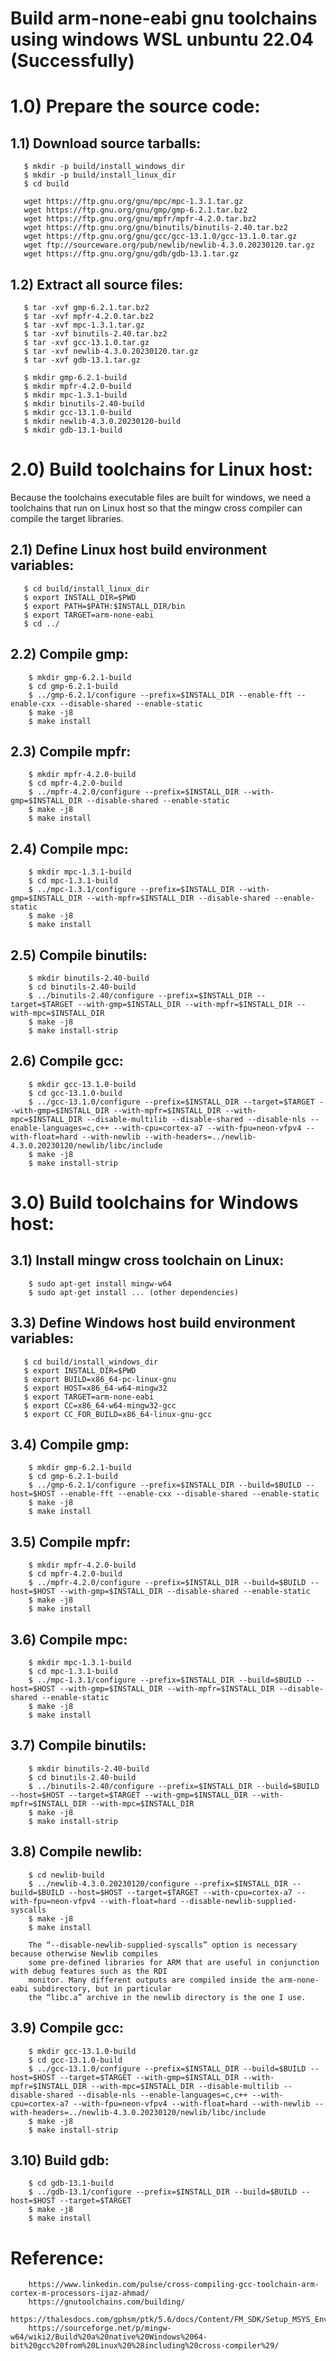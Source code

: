 # Build arm-none-eabi gnu toolchains using windows WSL unbuntu 22.04 (Successfully)

# 1.0) Prepare the source code:

## 1.1) Download source tarballs:

```
   $ mkdir -p build/install_windows_dir
   $ mkdir -p build/install_linux_dir
   $ cd build

   wget https://ftp.gnu.org/gnu/mpc/mpc-1.3.1.tar.gz
   wget https://ftp.gnu.org/gnu/gmp/gmp-6.2.1.tar.bz2
   wget https://ftp.gnu.org/gnu/mpfr/mpfr-4.2.0.tar.bz2
   wget https://ftp.gnu.org/gnu/binutils/binutils-2.40.tar.bz2
   wget https://ftp.gnu.org/gnu/gcc/gcc-13.1.0/gcc-13.1.0.tar.gz
   wget ftp://sourceware.org/pub/newlib/newlib-4.3.0.20230120.tar.gz
   wget https://ftp.gnu.org/gnu/gdb/gdb-13.1.tar.gz
```

## 1.2) Extract all source files:

```
   $ tar -xvf gmp-6.2.1.tar.bz2
   $ tar -xvf mpfr-4.2.0.tar.bz2
   $ tar -xvf mpc-1.3.1.tar.gz
   $ tar -xvf binutils-2.40.tar.bz2
   $ tar -xvf gcc-13.1.0.tar.gz
   $ tar -xvf newlib-4.3.0.20230120.tar.gz
   $ tar -xvf gdb-13.1.tar.gz

   $ mkdir gmp-6.2.1-build
   $ mkdir mpfr-4.2.0-build
   $ mkdir mpc-1.3.1-build
   $ mkdir binutils-2.40-build
   $ mkdir gcc-13.1.0-build
   $ mkdir newlib-4.3.0.20230120-build
   $ mkdir gdb-13.1-build
```

# 2.0) Build toolchains for Linux host:

Because the toolchains executable files are built for windows, we need a toolchains that run on Linux host so that
the mingw cross compiler can compile the target libraries.

## 2.1) Define Linux host build environment variables:

```
   $ cd build/install_linux_dir
   $ export INSTALL_DIR=$PWD
   $ export PATH=$PATH:$INSTALL_DIR/bin
   $ export TARGET=arm-none-eabi
   $ cd ../
```

## 2.2) Compile gmp:

```
    $ mkdir gmp-6.2.1-build
    $ cd gmp-6.2.1-build
    $ ../gmp-6.2.1/configure --prefix=$INSTALL_DIR --enable-fft --enable-cxx --disable-shared --enable-static
    $ make -j8
    $ make install
```

## 2.3) Compile mpfr:

```
    $ mkdir mpfr-4.2.0-build
    $ cd mpfr-4.2.0-build
    $ ../mpfr-4.2.0/configure --prefix=$INSTALL_DIR --with-gmp=$INSTALL_DIR --disable-shared --enable-static
    $ make -j8
    $ make install
```

## 2.4) Compile mpc:

```
    $ mkdir mpc-1.3.1-build
    $ cd mpc-1.3.1-build
    $ ../mpc-1.3.1/configure --prefix=$INSTALL_DIR --with-gmp=$INSTALL_DIR --with-mpfr=$INSTALL_DIR --disable-shared --enable-static
    $ make -j8
    $ make install
```

## 2.5) Compile binutils:

```
    $ mkdir binutils-2.40-build
    $ cd binutils-2.40-build
    $ ../binutils-2.40/configure --prefix=$INSTALL_DIR --target=$TARGET --with-gmp=$INSTALL_DIR --with-mpfr=$INSTALL_DIR --with-mpc=$INSTALL_DIR
    $ make -j8
    $ make install-strip
```

## 2.6) Compile gcc:

```
    $ mkdir gcc-13.1.0-build
    $ cd gcc-13.1.0-build
    $ ../gcc-13.1.0/configure --prefix=$INSTALL_DIR --target=$TARGET --with-gmp=$INSTALL_DIR --with-mpfr=$INSTALL_DIR --with-mpc=$INSTALL_DIR --disable-multilib --disable-shared --disable-nls --enable-languages=c,c++ --with-cpu=cortex-a7 --with-fpu=neon-vfpv4 --with-float=hard --with-newlib --with-headers=../newlib-4.3.0.20230120/newlib/libc/include
    $ make -j8
    $ make install-strip
 ```

# 3.0) Build toolchains for Windows host:

## 3.1) Install mingw cross toolchain on Linux:

```
    $ sudo apt-get install mingw-w64
    $ sudo apt-get install ... (other dependencies)
```

## 3.3) Define Windows host build environment variables:

```
   $ cd build/install_windows_dir
   $ export INSTALL_DIR=$PWD
   $ export BUILD=x86_64-pc-linux-gnu
   $ export HOST=x86_64-w64-mingw32
   $ export TARGET=arm-none-eabi
   $ export CC=x86_64-w64-mingw32-gcc
   $ export CC_FOR_BUILD=x86_64-linux-gnu-gcc
```

## 3.4) Compile gmp:

```
    $ mkdir gmp-6.2.1-build
    $ cd gmp-6.2.1-build
    $ ../gmp-6.2.1/configure --prefix=$INSTALL_DIR --build=$BUILD --host=$HOST --enable-fft --enable-cxx --disable-shared --enable-static
    $ make -j8
    $ make install
```

## 3.5) Compile mpfr:

```
    $ mkdir mpfr-4.2.0-build
    $ cd mpfr-4.2.0-build
    $ ../mpfr-4.2.0/configure --prefix=$INSTALL_DIR --build=$BUILD --host=$HOST --with-gmp=$INSTALL_DIR --disable-shared --enable-static
    $ make -j8
    $ make install
```

## 3.6) Compile mpc:

```
    $ mkdir mpc-1.3.1-build
    $ cd mpc-1.3.1-build
    $ ../mpc-1.3.1/configure --prefix=$INSTALL_DIR --build=$BUILD --host=$HOST --with-gmp=$INSTALL_DIR --with-mpfr=$INSTALL_DIR --disable-shared --enable-static
    $ make -j8
    $ make install
```

## 3.7) Compile binutils:

```
    $ mkdir binutils-2.40-build
    $ cd binutils-2.40-build
    $ ../binutils-2.40/configure --prefix=$INSTALL_DIR --build=$BUILD --host=$HOST --target=$TARGET --with-gmp=$INSTALL_DIR --with-mpfr=$INSTALL_DIR --with-mpc=$INSTALL_DIR
    $ make -j8
    $ make install-strip
```

## 3.8) Compile newlib:

```
    $ cd newlib-build
    $ ../newlib-4.3.0.20230120/configure --prefix=$INSTALL_DIR --build=$BUILD --host=$HOST --target=$TARGET --with-cpu=cortex-a7 --with-fpu=neon-vfpv4 --with-float=hard --disable-newlib-supplied-syscalls
    $ make -j8
    $ make install

    The “--disable-newlib-supplied-syscalls” option is necessary because otherwise Newlib compiles
    some pre-defined libraries for ARM that are useful in conjunction with debug features such as the RDI
    monitor. Many different outputs are compiled inside the arm-none-eabi subdirectory, but in particular
    the “libc.a” archive in the newlib directory is the one I use.
```

## 3.9) Compile gcc:

```
    $ mkdir gcc-13.1.0-build
    $ cd gcc-13.1.0-build
    $ ../gcc-13.1.0/configure --prefix=$INSTALL_DIR --build=$BUILD --host=$HOST --target=$TARGET --with-gmp=$INSTALL_DIR --with-mpfr=$INSTALL_DIR --with-mpc=$INSTALL_DIR --disable-multilib --disable-shared --disable-nls --enable-languages=c,c++ --with-cpu=cortex-a7 --with-fpu=neon-vfpv4 --with-float=hard --with-newlib --with-headers=../newlib-4.3.0.20230120/newlib/libc/include
    $ make -j8
    $ make install-strip
 ```

## 3.10) Build gdb:

```
    $ cd gdb-13.1-build
    $ ../gdb-13.1/configure --prefix=$INSTALL_DIR --build=$BUILD --host=$HOST --target=$TARGET
    $ make -j8
    $ make install
```

# Reference:

```
    https://www.linkedin.com/pulse/cross-compiling-gcc-toolchain-arm-cortex-m-processors-ijaz-ahmad/
    https://gnutoolchains.com/building/
    https://thalesdocs.com/gphsm/ptk/5.6/docs/Content/FM_SDK/Setup_MSYS_Env.htm
    https://sourceforge.net/p/mingw-w64/wiki2/Build%20a%20native%20Windows%2064-bit%20gcc%20from%20Linux%20%28including%20cross-compiler%29/
 ```
